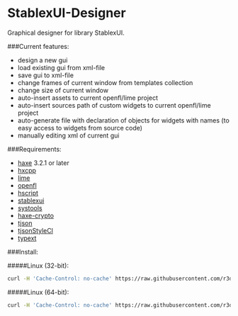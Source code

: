 StablexUI-Designer
=========================

Graphical designer for library StablexUI.

###Current features:<br/>
* design a new gui
* load existing gui from xml-file
* save gui to xml-file
* change frames of current window from templates collection
* change size of current window
* auto-insert assets to current openfl/lime project
* auto-insert sources path of custom widgets to current openfl/lime project
* auto-generate file with declaration of objects for widgets with names (to easy access to widgets from source code)
* manually editing xml of current gui

###Requirements:<br/>
* [haxe](https://haxe.org) 3.2.1 or later
* [hxcpp](https://github.com/HaxeFoundation/hxcpp)
* [lime](https://github.com/openfl/lime)
* [openfl](https://github.com/openfl/openfl)
* [hscript](https://github.com/HaxeFoundation/hscript)
* [stablexui](https://github.com/RealyUniqueName/StablexUI)
* [systools](https://github.com/waneck/systools.git)
* [haxe-crypto](https://github.com/soywiz/haxe-crypto)
* [tjson](https://github.com/martamius/TJSON)
* [tjsonStyleCl](https://github.com/r3d9u11/haxe-tjsonStyleCl)
* [typext](https://github.com/r3d9u11/haxe-typext)

###Install:<br/>

#####Linux (32-bit):<br/>
```bash
curl -H 'Cache-Control: no-cache' https://raw.githubusercontent.com/r3d9u11/StablexUI-Designer/master/Install-Linux.sh | bash
```

#####Linux (64-bit):<br/>
```bash
curl -H 'Cache-Control: no-cache' https://raw.githubusercontent.com/r3d9u11/StablexUI-Designer/master/Install-Linux64.sh | bash
```
